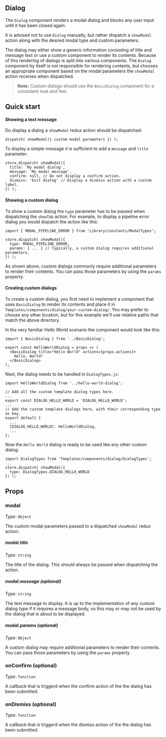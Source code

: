 Dialog
-----------

The `Dialog` component renders a modal dialog and blocks any user
input until it has been closed again.

It is advised not to use `Dialog` manually, but rather dispatch
a `showModal` action along with the desired modal type and custom parameters.

The dialog may either show a generic information consisting of title and message text
or use a custom component to render its contents. Because of this rendering of dialogs
is split into various components. The `Dialog` component by itself is not responsible
for rendering contents, but chooses an appropriate component based on the modal
parameters the `showModal` action receives when dispatched.

> **Note:**  Custom dialogs should use the `BasicDialog` component for a consistent
look and feel.

## Quick start

#### Showing a text message

Do display a dialog a `showModal` redux action should be dispatched:

```
dispatch( showModal({ custom modal parameters }) );
```

To display a simple message it is sufficient to add a `message` and `title`
 parameter:

```
store.dispatch( showModal({
  title: 'My modal dialog',
  message: 'My modal message',
  confirm: null, // Do not display a confirm action.
  dismiss: 'Exit dialog' // Display a dismiss action with a custom label.
}) );
```

#### Showing a custom dialog

To show a custom dialog the `type` parameter has to be passed when dispatching
 the `showTab` action. For example, to display a pipeline error dialog you would
 dispatch the action like this:

```
import { MODAL_PIPELINE_ERROR } from 'Library/constants/ModalTypes';

store.dispatch( showModal({
  type: MODAL_PIPELINE_ERROR,
  params: { ... } // Typically, a custom dialog requires additional parameters.
}) );
```

As shown above, custom dialogs commonly require additional parameters to
render their contents. You can pass those parameters by using the `params`
property.

#### Creating custom dialogs

To create a custom dialog, you first need to implement a component that uses
`BasicDialog` to render its contents and place it in
`Templates/components/dialog/your-custom-dialog/`. You may prefer to choose any other
 location, but for this example we'll use relative paths that match the above directory.

In the very familiar _Hello World_ scenario the component would look like this:

```
import { BasicDialog } from '../BasicDialog';

export const HelloWorldDialog = props => (
  <BasicDialog title="Hello World" actions={props.actions}>
    Hello, World!
  </BasicDialog>
);
```

Next, the dialog needs to be handled in `DialogTypes.js`:

```
import HelloWorldDialog from '../hello-world-dialog';

// Add all the custom template dialog types here.
...
export const DIALOG_HELLO_WORLD = 'DIALOG_HELLO_WORLD';
...
// Add the custom template dialogs here, with their corresponding type as key.
export default {
  ...
  [DIALOG_HELLO_WORLD]: HelloWorldDialog,
  ...
};
```

Now the `Hello World` dialog is ready to be used like any other custom dialog:

```
import DialogTypes from 'Templates/components/dialog/DialogTypes';
...
store.dispatch( showModal({
  type: DialogTypes.DIALOG_HELLO_WORLD
}) );
```

## Props

### modal

_Type_: `Object`  

The custom modal parameters passed to a dispatched `showModal` redux action:

##### modal.title

_Type_: `string`  

The title of the dialog. This should always be passed when dispatching the action.

##### modal.message (optional)

_Type_: `string`  

The text message to display. It is up to the implementation of any custom dialog
type if it requires a message body, so this may or may not be used by the dialog
that is about to be displayed.

##### modal.params (optional)

_Type_: `Object`  

A custom dialog may require additional parameters to render their contents.
You can pass those parameters by using the `params` property.

### onConfirm (optional)

_Type_: `function`  

A callback that is triggerd when the confirm action of the the dialog has been
submitted.

### onDismiss (optional)

_Type_: `function`  

A callback that is triggerd when the dismiss action of the the dialog has been
submitted.
